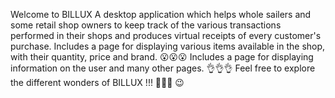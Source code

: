 Welcome to BILLUX
  A desktop application which helps whole sailers and some retail shop owners to keep track of the various transactions performed in their shops and produces virtual receipts of every customer's purchase.
  Includes a page for displaying various items available in the shop, with their quantity, price and brand. 😮😮😮
  Includes a page for displaying information on the user and many other pages. 👌👌👌
  Feel free to explore the different wonders of BILLUX !!! 🤩🤩🤩
  😉
